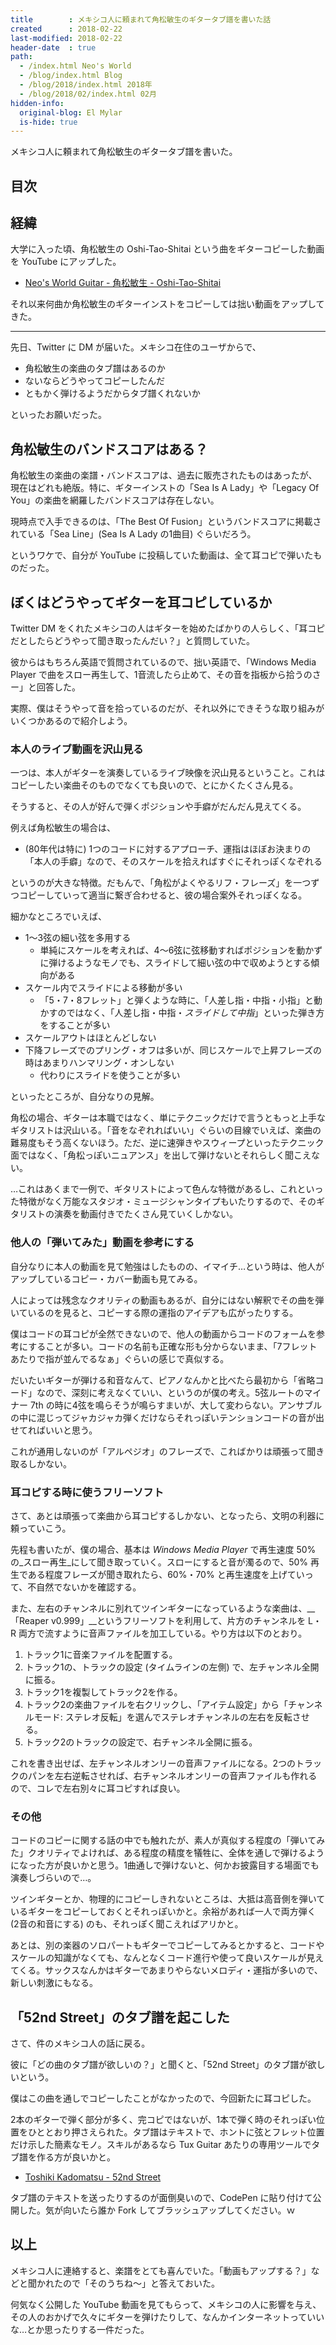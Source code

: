 ```yaml
---
title        : メキシコ人に頼まれて角松敏生のギタータブ譜を書いた話
created      : 2018-02-22
last-modified: 2018-02-22
header-date  : true
path:
  - /index.html Neo's World
  - /blog/index.html Blog
  - /blog/2018/index.html 2018年
  - /blog/2018/02/index.html 02月
hidden-info:
  original-blog: El Mylar
  is-hide: true
---
```


メキシコ人に頼まれて角松敏生のギタータブ譜を書いた。

## 目次

## 経緯

大学に入った頃、角松敏生の Oshi-Tao-Shitai という曲をギターコピーした動画を YouTube にアップした。

- [Neo's World Guitar - 角松敏生 - Oshi-Tao-Shitai](https://youtube.com/watch?v=G5rmikJNvTo)

それ以来何曲か角松敏生のギターインストをコピーしては拙い動画をアップしてきた。

---

先日、Twitter に DM が届いた。メキシコ在住のユーザからで、

- 角松敏生の楽曲のタブ譜はあるのか
- ないならどうやってコピーしたんだ
- ともかく弾けるようだからタブ譜くれないか

といったお願いだった。

## 角松敏生のバンドスコアはある？

角松敏生の楽曲の楽譜・バンドスコアは、過去に販売されたものはあったが、現在はどれも絶版。特に、ギターインストの「Sea Is A Lady」や「Legacy Of You」の楽曲を網羅したバンドスコアは存在しない。

現時点で入手できるのは、「The Best Of Fusion」というバンドスコアに掲載されている「Sea Line」(Sea Is A Lady の1曲目) ぐらいだろう。

というワケで、自分が YouTube に投稿していた動画は、全て耳コピで弾いたものだった。

## ぼくはどうやってギターを耳コピしているか

Twitter DM をくれたメキシコの人はギターを始めたばかりの人らしく、「耳コピだとしたらどうやって聞き取ったんだい？」と質問していた。

彼からはもちろん英語で質問されているので、拙い英語で、「Windows Media Player で曲をスロー再生して、1音流したら止めて、その音を指板から拾うのさー」と回答した。

実際、僕はそうやって音を拾っているのだが、それ以外にできそうな取り組みがいくつかあるので紹介しよう。

### 本人のライブ動画を沢山見る

一つは、本人がギターを演奏しているライブ映像を沢山見るということ。これはコピーしたい楽曲そのものでなくても良いので、とにかくたくさん見る。

そうすると、その人が好んで弾くポジションや手癖がだんだん見えてくる。

例えば角松敏生の場合は、

- (80年代は特に) 1つのコードに対するアプローチ、運指はほぼお決まりの「本人の手癖」なので、そのスケールを拾えればすぐにそれっぽくなぞれる

というのが大きな特徴。だもんで、「角松がよくやるリフ・フレーズ」を一つずつコピーしていって適当に繋ぎ合わせると、彼の場合案外それっぽくなる。

細かなところでいえば、

- 1〜3弦の細い弦を多用する
  - 単純にスケールを考えれば、4〜6弦に弦移動すればポジションを動かずに弾けるようなモノでも、スライドして細い弦の中で収めようとする傾向がある
- スケール内でスライドによる移動が多い
  - 「5・7・8フレット」と弾くような時に、「人差し指・中指・小指」と動かすのではなく、「人差し指・中指・_スライドして中指_」といった弾き方をすることが多い
- スケールアウトはほとんどしない
- 下降フレーズでのプリング・オフは多いが、同じスケールで上昇フレーズの時はあまりハンマリング・オンしない
  - 代わりにスライドを使うことが多い

といったところが、自分なりの見解。

角松の場合、ギターは本職ではなく、単にテクニックだけで言うともっと上手なギタリストは沢山いる。「音をなぞれればいい」ぐらいの目線でいえば、楽曲の難易度もそう高くないほう。ただ、逆に速弾きやスウィープといったテクニック面ではなく、「角松っぽいニュアンス」を出して弾けないとそれらしく聞こえない。

…これはあくまで一例で、ギタリストによって色んな特徴があるし、これといった特徴がなく万能なスタジオ・ミュージシャンタイプもいたりするので、そのギタリストの演奏を動画付きでたくさん見ていくしかない。

### 他人の「弾いてみた」動画を参考にする

自分なりに本人の動画を見て勉強はしたものの、イマイチ…という時は、他人がアップしているコピー・カバー動画も見てみる。

人によっては残念なクオリティの動画もあるが、自分にはない解釈でその曲を弾いているのを見ると、コピーする際の運指のアイデアも広がったりする。

僕はコードの耳コピが全然できないので、他人の動画からコードのフォームを参考にすることが多い。コードの名前も正確な形も分からないまま、「7フレットあたりで指が並んでるなぁ」ぐらいの感じで真似する。

だいたいギターが弾ける和音なんて、ピアノなんかと比べたら最初から「省略コード」なので、深刻に考えなくていい、というのが僕の考え。5弦ルートのマイナー 7th の時に4弦を鳴らそうが鳴らすまいが、大して変わらない。アンサブルの中に混じってジャカジャカ弾くだけならそれっぽいテンションコードの音が出せてればいいと思う。

これが通用しないのが「アルペジオ」のフレーズで、こればかりは頑張って聞き取るしかない。

### 耳コピする時に使うフリーソフト

さて、あとは頑張って楽曲から耳コピするしかない、となったら、文明の利器に頼っていこう。

先程も書いたが、僕の場合、基本は _Windows Media Player_ で再生速度 50% の_スロー再生_にして聞き取っていく。スローにすると音が濁るので、50% 再生である程度フレーズが聞き取れたら、60%・70% と再生速度を上げていって、不自然でないかを確認する。

また、左右のチャンネルに別れてツインギターになっているような楽曲は、__「Reaper v0.999」__というフリーソフトを利用して、片方のチャンネルを L・R 両方で流すように音声ファイルを加工している。やり方は以下のとおり。

1. トラック1に音楽ファイルを配置する。
2. トラック1の、トラックの設定 (タイムラインの左側) で、左チャンネル全開に振る。
3. トラック1を複製してトラック2を作る。
4. トラック2の楽曲ファイルを右クリックし、「アイテム設定」から「チャンネルモード: ステレオ反転」を選んでステレオチャンネルの左右を反転させる。
5. トラック2のトラックの設定で、右チャンネル全開に振る。

これを書き出せば、左チャンネルオンリーの音声ファイルになる。2つのトラックのパンを左右逆転させれば、右チャンネルオンリーの音声ファイルも作れるので、コレで左右別々に耳コピすれば良い。

### その他

コードのコピーに関する話の中でも触れたが、素人が真似する程度の「弾いてみた」クオリティでよければ、ある程度の精度を犠牲に、全体を通しで弾けるようになった方が良いかと思う。1曲通しで弾けないと、何かお披露目する場面でも演奏しづらいので…。

ツインギターとか、物理的にコピーしきれないところは、大抵は高音側を弾いているギターをコピーしておくとそれっぽいかと。余裕があれば一人で両方弾く (2音の和音にする) のも、それっぽく聞こえればアリかと。

あとは、別の楽器のソロパートもギターでコピーしてみるとかすると、コードやスケールの知識がなくても、なんとなくコード進行や使って良いスケールが見えてくる。サックスなんかはギターであまりやらないメロディ・運指が多いので、新しい刺激にもなる。

## 「52nd Street」のタブ譜を起こした

さて、件のメキシコ人の話に戻る。

彼に「どの曲のタブ譜が欲しいの？」と聞くと、「52nd Street」のタブ譜が欲しいという。

僕はこの曲を通しでコピーしたことがなかったので、今回新たに耳コピした。

2本のギターで弾く部分が多く、完コピではないが、1本で弾く時のそれっぽい位置をひととおり押さえられた。タブ譜はテキストで、ホントに弦とフレット位置だけ示した簡素なモノ。スキルがあるなら Tux Guitar あたりの専用ツールでタブ譜を作る方が良いかと。

- [Toshiki Kadomatsu - 52nd Street](https://codepen.io/Neos21/pen/GQqoJp/)

タブ譜のテキストを送ったりするのが面倒臭いので、CodePen に貼り付けて公開した。気が向いたら誰か Fork してブラッシュアップしてください。ｗ

## 以上

メキシコ人に連絡すると、楽譜をとても喜んでいた。「動画もアップする？」などと聞かれたので「そのうちね〜」と答えておいた。

何気なく公開した YouTube 動画を見てもらって、メキシコの人に影響を与え、その人のおかげで久々にギターを弾けたりして、なんかインターネットっていいな…とか思ったりする一件だった。
